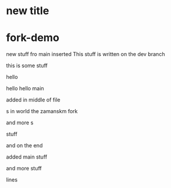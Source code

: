 # new title 

# fork-demo


new stuff fro main
inserted 
This stuff is written on the dev branch



this is some stuff

hello

hello
hello
main

added in  middle of file

s in world the zamanskm fork

and  more s

stuff

and on the end

added
main stuff

and  more stuff

lines
